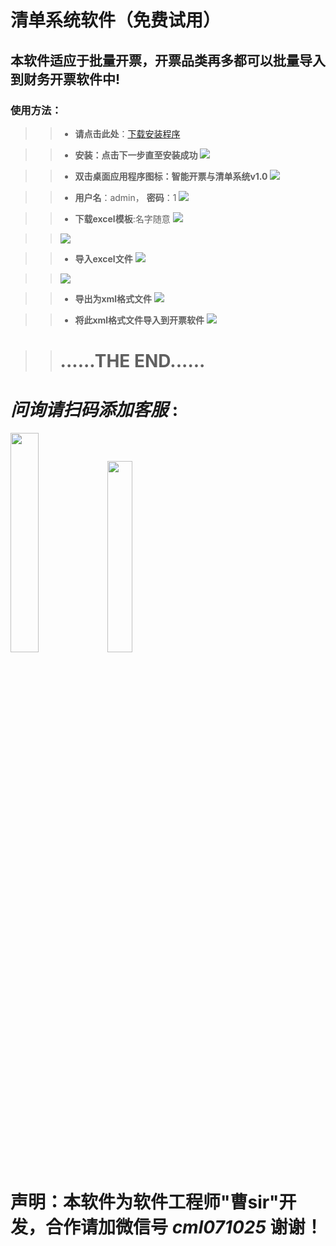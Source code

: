 ﻿# 清单系统软件（免费试用）
## 本软件适应于批量开票，开票品类再多都可以批量导入到财务开票软件中!
 ### 使用方法：

>> +  **请点击此处**：[下载安装程序](https://0.553xyz.xyz/api/v3/file/source/640/%E6%99%BA%E8%83%BD%E5%BC%80%E7%A5%A8%E4%B8%8E%E6%B8%85%E5%8D%95%E7%B3%BB%E7%BB%9FV1.0.exe?sign=IgDMW4T5jIeTBaakI9jXkf7bTRAuFOSsB44N25lfZeI%3D%3A0)     

>> +  **安装：点击下一步直至安装成功**
![](https://0.553xyz.xyz/api/v3/file/source/686/1.png?sign=JGcTQ8OVe3qDgAHPKvmH0-UyVTCSXm45WCqDD-0Gm18%3D%3A0)
 
>> +  **双击桌面应用程序图标：智能开票与清单系统v1.0**
![](https://0.553xyz.xyz/api/v3/file/source/682/3.png?sign=bohnkHmyS1jpMIImPgsDR9lXKoO1cHnNFz1a9stPV_w%3D%3A0)

>> +  **用户名**：admin， **密码**：1
![](https://0.553xyz.xyz/api/v3/file/source/683/4.png?sign=oCzvQseRKRgxEQpoJdXBm8yVm3RuWSHLke78F1VkCY8%3D%3A0)

>> +  **下载excel模板**:名字随意
![](https://0.553xyz.xyz/api/v3/file/source/684/5.png?sign=dk-UM8GpRDcfZgnBwJJ7fCgwDmYjTwq5wS8pgz2BpXM%3D%3A0)


>>![](https://0.553xyz.xyz/api/v3/file/source/685/6.png?sign=AwJicg0WDfTwah4NC9IL1ojo00yH7fB9uo2yFyp-qko%3D%3A0)

>> +  **导入excel文件**
![](https://0.553xyz.xyz/api/v3/file/source/677/7.png?sign=APRFHVOHDjtTtJ3bIAZt3mkmJ3U7Yohc12EJ0Hh52Uc%3D%3A0)

>>![](https://0.553xyz.xyz/api/v3/file/source/678/8.png?sign=CEoTcwhgwzNUpCMSZbBmQTF58xjGFCCU5o9RaBFHp0Y%3D%3A0)


>> +  **导出为xml格式文件**
![](https://0.553xyz.xyz/api/v3/file/source/679/9.png?sign=kx2l-IOM2mM4Ei-zqF3y_-WqmFTmpKjhwdj3CCEMnbs%3D%3A0)

>> +  **将此xml格式文件导入到开票软件**
![](https://0.553xyz.xyz/api/v3/file/source/681/11.png?sign=VdJyyrMg0ianShazEWbOBx6f0MSfV5UxAYdnDLuEjGc%3D%3A0)

>>  # ......THE END......

# *问询请扫码添加客服* : 
<img src="https://0.553xyz.xyz/api/v3/file/source/688/%E4%BA%8C%E7%BB%B4%E7%A0%811.jpg?sign=ovxYh5gBuQHxcpPgrcJuPniy0oGgajKaamGUNKxmCHI%3D%3A0" width="30%">  <img src="https://0.553xyz.xyz/api/v3/file/source/689/%E4%BA%8C%E7%BB%B4%E7%A0%812.jpg?sign=f0N6BjOJ1t1YMXWAexyRT_xuwjd9oFQrYZI0SflZ7pI%3D%3A0" width="28%">
# 声明：本软件为软件工程师"曹sir"开发，合作请加微信号 *cml071025* 谢谢！

